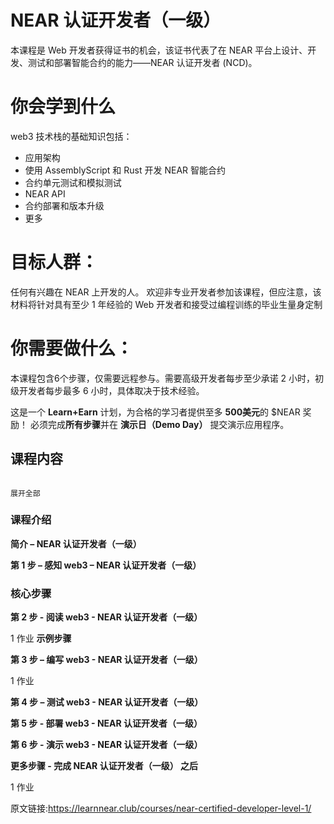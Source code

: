# NEAR 认证开发者（一级）
本课程是 Web 开发者获得证书的机会，该证书代表了在 NEAR 平台上设计、开发、测试和部署智能合约的能力——NEAR 认证开发者 (NCD)。

# 你会学到什么

web3 技术栈的基础知识包括：

* 应用架构
* 使用 AssemblyScript 和 Rust 开发 NEAR 智能合约
* 合约单元测试和模拟测试
* NEAR API
* 合约部署和版本升级
* 更多

# 目标人群：

任何有兴趣在 NEAR 上开发的人。
欢迎非专业开发者参加该课程，但应注意，该材料将针对具有至少 1 年经验的 Web 开发者和接受过编程训练的毕业生量身定制

# 你需要做什么：

本课程包含6个步骤，仅需要远程参与。需要高级开发者每步至少承诺 2 小时，初级开发者每步最多 6 小时，具体取决于技术经验。

这是一个 **Learn+Earn** 计划，为合格的学习者提供至多 **500美元**的 $NEAR 奖励！
必须完成**所有步骤**并在 **演示日（Demo Day）** 提交演示应用程序。


## 课程内容
                                                                                                           
                                                                                                           展开全部
                                                                                                           
### 课程介绍

**简介 – NEAR 认证开发者（一级）**

**第 1 步 – 感知 web3 – NEAR 认证开发者（一级）**

### 核心步骤 

**第 2 步 - 阅读 web3 - NEAR 认证开发者（一级）**

  1 作业           **示例步骤**
  
**第 3 步 – 编写 web3 - NEAR 认证开发者（一级）**

  1 作业

**第 4 步 – 测试 web3 - NEAR 认证开发者（一级）**

**第 5 步 - 部署 web3 - NEAR 认证开发者（一级）**

**第 6 步 - 演示 web3 - NEAR 认证开发者（一级）**

**更多步骤 - 完成 NEAR 认证开发者（一级） 之后**

  1 作业


原文链接:https://learnnear.club/courses/near-certified-developer-level-1/
